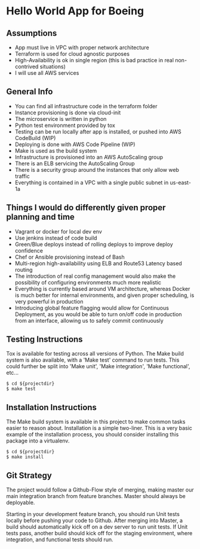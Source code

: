 
# Hello World App for Boeing

## Assumptions

- App must live in VPC with proper network architecture
- Terraform is used for cloud agnostic purposes
- High-Availability is ok in single region (this is bad practice in real non-contrived situations)
- I will use all AWS services

## General Info

- You can find all infrastructure code in the terraform folder
- Instance provisioning is done via cloud-init
- The microservice is written in python
- Python test environment provided by tox
- Testing can be run locally after app is installed, or pushed into AWS CodeBuild (WIP)
- Deploying is done with AWS Code Pipeline (WIP)
- Make is used as the build system
- Infrastructure is provisioned into an AWS AutoScaling group
- There is an ELB servicing the AutoScaling Group
- There is a security group around the instances that only allow web traffic
- Everything is contained in a VPC with a single public subnet in us-east-1a

## Things I would do differently given proper planning and time

- Vagrant or docker for local dev env
- Use jenkins instead of code build
- Green/Blue deploys instead of rolling deploys to improve deploy confidence
- Chef or Ansible provisioning instead of Bash
- Multi-region high-availability using ELB and Route53 Latency based routing
- The introduction of real config management would also make the possibility of configuring environments much more realistic
- Everything is currently based around VM architecture, whereas Docker is much better for internal environments, and given proper scheduling, is very powerful in production
- Introducing global feature flagging would allow for Continuous Deployment, as you would be able to turn on/off code in production from an interface, allowing us to safely commit continuously

## Testing Instructions
Tox is available for testing across all versions of Python. The Make build system is also available, with a 'Make test' command to run tests. This could further be split into 'Make unit', 'Make integration', 'Make functional', etc...
```
$ cd ${projectdir}
$ make test
```

## Installation Instructions
The Make build system is available in this project to make common tasks easier to reason about. Installation is a simple two-liner. This is a very basic example of the installation process, you should consider installing this package into a virtualenv.

```
$ cd ${projectdir}
$ make install
```

## Git Strategy
The project would follow a Github-Flow style of merging, making master our main integration branch from feature branches. Master should always be deployable.

Starting in your development feature branch, you should run Unit tests locally before pushing your code to Github. After merging into Master, a build should automatically kick off on a dev server to run unit tests. If Unit tests pass, another build should kick off for the staging environment, where integration, and functional tests should run.
